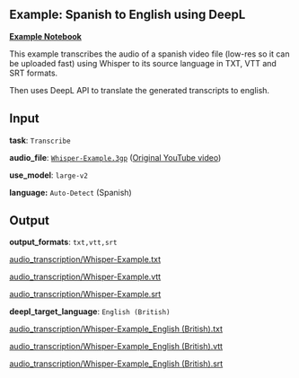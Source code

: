 ## Example: Spanish to English using DeepL

[**Example Notebook**](https://github.com/Carleslc/AudioToText/blob/master/examples/spanish-to-english-deepl/spanish-to-english-deepl.ipynb)

This example transcribes the audio of a spanish video file (low-res so it can be uploaded fast) using Whisper to its source language in TXT, VTT and SRT formats.

Then uses DeepL API to translate the generated transcripts to english.

## Input

**task**: `Transcribe`

**audio_file**: [`Whisper-Example.3gp`](https://carleslc.me/AudioToText/examples/spanish-to-english-deepl/Whisper-Example.3gp) ([Original YouTube video](https://www.youtube.com/watch?v=JuMEmF-2FsA))

**use_model**: `large-v2`

**language:** `Auto-Detect` (Spanish)

## Output

**output_formats**: `txt,vtt,srt`

[audio_transcription/Whisper-Example.txt](audio_transcription/Whisper-Example.txt)

[audio_transcription/Whisper-Example.vtt](audio_transcription/Whisper-Example.vtt)

[audio_transcription/Whisper-Example.srt](audio_transcription/Whisper-Example.srt)

**deepl_target_language**: `English (British)`

[audio_transcription/Whisper-Example_English (British).txt](audio_transcription/Whisper-Example_English%20(British).txt)

[audio_transcription/Whisper-Example_English (British).vtt](audio_transcription/Whisper-Example_English%20(British).vtt)

[audio_transcription/Whisper-Example_English (British).srt](audio_transcription/Whisper-Example_English%20(British).srt)
